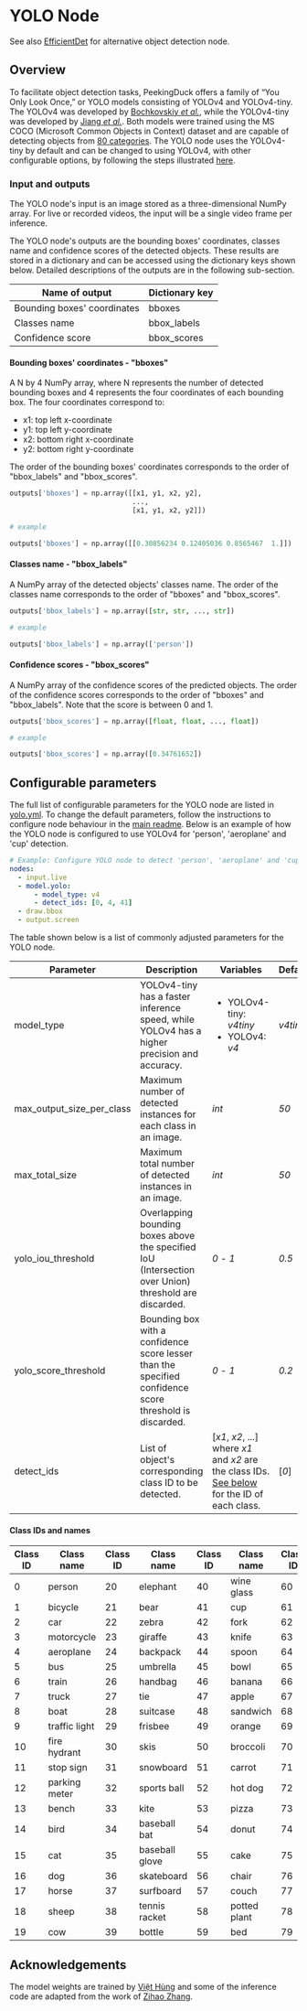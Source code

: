 # YOLO Node

See also [EfficientDet](https://github.com/aimakerspace/PeekingDuck/blob/dev/docs/models/efficientdet.md) for alternative object detection node.

## Overview

To facilitate object detection tasks, PeekingDuck offers a family of “You Only Look Once,” or YOLO models consisting of YOLOv4 and YOLOv4-tiny. The YOLOv4 was developed by [Bochkovskiy _et al._](https://arxiv.org/pdf/2004.10934.pdf), while the YOLOv4-tiny was developed by [Jiang _et al._](https://arxiv.org/pdf/2011.04244.pdf). Both models were trained using the MS COCO (Microsoft Common Objects in Context) dataset and are capable of detecting objects from [80 categories](#Class-IDs-and-names). The YOLO node uses the YOLOv4-tiny by default and can be changed to using YOLOv4, with other configurable options, by following the steps illustrated [here](#Configurable-parameters).

### Input and outputs

The YOLO node's input is an image stored as a three-dimensional NumPy array. For live or recorded videos, the input will be a single video frame per inference.

The YOLO node's outputs are the bounding boxes' coordinates, classes name and confidence scores of the detected objects. These results are stored in a dictionary and can be accessed using the dictionary keys shown below. Detailed descriptions of the outputs are in the following sub-section.

| Name of output              | Dictionary key |
| --------------------------- | -------------- |
| Bounding boxes' coordinates | bboxes         |
| Classes name                | bbox_labels    |
| Confidence score            | bbox_scores    |

#### Bounding boxes' coordinates - "bboxes"

A N by 4 NumPy array, where N represents the number of detected bounding boxes and 4 represents the four coordinates of each bounding box. The four coordinates correspond to:

- x1: top left x-coordinate
- y1: top left y-coordinate
- x2: bottom right x-coordinate
- y2: bottom right y-coordinate

The order of the bounding boxes' coordinates corresponds to the order of "bbox_labels" and "bbox_scores".

```python
outputs['bboxes'] = np.array([[x1, y1, x2, y2],
                              ...,
                              [x1, y1, x2, y2]])

# example

outputs['bboxes'] = np.array([[0.30856234 0.12405036 0.8565467  1.]])
```

#### Classes name - "bbox_labels"

A NumPy array of the detected objects' classes name. The order of the classes name corresponds to the order of "bboxes" and "bbox_scores".

```python
outputs['bbox_labels'] = np.array([str, str, ..., str])

# example

outputs['bbox_labels'] = np.array(['person'])
```

#### Confidence scores - "bbox_scores"

A NumPy array of the confidence scores of the predicted objects. The order of the confidence scores corresponds to the order of "bboxes" and "bbox_labels". Note that the score is between 0 and 1.

```python
outputs['bbox_scores'] = np.array([float, float, ..., float])

# example

outputs['bbox_scores'] = np.array([0.34761652])
```

## Configurable parameters

The full list of configurable parameters for the YOLO node are listed in [yolo.yml](https://github.com/aimakerspace/PeekingDuck/blob/dev/peekingduck/configs/model/yolo.yml). To change the default parameters, follow the instructions to configure node behaviour in the [main readme](https://github.com/aimakerspace/PeekingDuck). Below is an example of how the YOLO node is configured to use YOLOv4 for 'person', 'aeroplane' and 'cup' detection.

```yaml
# Example: Configure YOLO node to detect 'person', 'aeroplane' and 'cup' using YOLOv4
nodes:
  - input.live
  - model.yolo:
      - model_type: v4
      - detect_ids: [0, 4, 41]
  - draw.bbox
  - output.screen
```

The table shown below is a list of commonly adjusted parameters for the YOLO node.

| Parameter                 | Description                                                                                             | Variables                                                                                                            | Default  |
| ------------------------- | ------------------------------------------------------------------------------------------------------- | -------------------------------------------------------------------------------------------------------------------- | -------- |
| model_type                | YOLOv4-tiny has a faster inference speed, while YOLOv4 has a higher precision and accuracy.             | <ul><li>YOLOv4-tiny: _v4tiny_</li><li> YOLOv4: _v4_</li></ul>                                                        | _v4tiny_ |
| max_output_size_per_class | Maximum number of detected instances for each class in an image.                                        | _int_                                                                                                                | _50_     |
| max_total_size            | Maximum total number of detected instances in an image.                                                 | _int_                                                                                                                | _50_     |
| yolo_iou_threshold        | Overlapping bounding boxes above the specified IoU (Intersection over Union) threshold are discarded.   | _0_ - _1_                                                                                                            | _0.5_    |
| yolo_score_threshold      | Bounding box with a confidence score lesser than the specified confidence score threshold is discarded. | _0_ - _1_                                                                                                            | _0.2_    |
| detect_ids                | List of object's corresponding class ID to be detected.                                                 | [*x1*, *x2*, ...] where _x1_ and _x2_ are the class IDs. [See below](#Class-IDs-and-names) for the ID of each class. | [*0*]    |

#### Class IDs and names

| Class ID | Class name    | Class ID | Class name     | Class ID | Class name   | Class ID | Class name   |
| -------- | ------------- | -------- | -------------- | -------- | ------------ | -------- | ------------ |
| 0        | person        | 20       | elephant       | 40       | wine glass   | 60       | dining table |
| 1        | bicycle       | 21       | bear           | 41       | cup          | 61       | toilet       |
| 2        | car           | 22       | zebra          | 42       | fork         | 62       | tv           |
| 3        | motorcycle    | 23       | giraffe        | 43       | knife        | 63       | laptop       |
| 4        | aeroplane     | 24       | backpack       | 44       | spoon        | 64       | mouse        |
| 5        | bus           | 25       | umbrella       | 45       | bowl         | 65       | remote       |
| 6        | train         | 26       | handbag        | 46       | banana       | 66       | keyboard     |
| 7        | truck         | 27       | tie            | 47       | apple        | 67       | cell phone   |
| 8        | boat          | 28       | suitcase       | 48       | sandwich     | 68       | microwave    |
| 9        | traffic light | 29       | frisbee        | 49       | orange       | 69       | oven         |
| 10       | fire hydrant  | 30       | skis           | 50       | broccoli     | 70       | toaster      |
| 11       | stop sign     | 31       | snowboard      | 51       | carrot       | 71       | sink         |
| 12       | parking meter | 32       | sports ball    | 52       | hot dog      | 72       | refrigerator |
| 13       | bench         | 33       | kite           | 53       | pizza        | 73       | book         |
| 14       | bird          | 34       | baseball bat   | 54       | donut        | 74       | clock        |
| 15       | cat           | 35       | baseball glove | 55       | cake         | 75       | vase         |
| 16       | dog           | 36       | skateboard     | 56       | chair        | 76       | scissors     |
| 17       | horse         | 37       | surfboard      | 57       | couch        | 77       | teddy bear   |
| 18       | sheep         | 38       | tennis racket  | 58       | potted plant | 78       | hair drier   |
| 19       | cow           | 39       | bottle         | 59       | bed          | 79       | toothbrush   |

## Acknowledgements

The model weights are trained by [Việt Hùng](https://github.com/hunglc007/tensorflow-yolov4-tflite) and some of the inference code are adapted from the work of [Zihao Zhang](https://github.com/zzh8829/yolov3-tf2).
